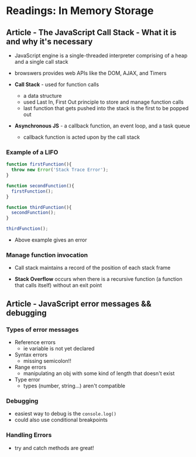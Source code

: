 # Readings: In Memory Storage

## Article - The JavaScript Call Stack - What it is and why it's necessary

- JavaScript engine is a single-threaded interpreter comprising of a heap and a single call stack
- browswers provides web APIs like the DOM, AJAX, and Timers

- **Call Stack** - used for function calls
  - a data structure
  - used Last In, First Out principle to store and manage function calls
  - last function that gets pushed into the stack is the first to be popped out

- **Asynchronous JS** - a callback function, an event loop, and a task queue
  - callback function is acted upon by the call stack

### Example of a LIFO

````javascript
function firstFunction(){
  throw new Error('Stack Trace Error');
}

function secondFunction(){
  firstFunction();
}

function thirdFunction(){
  secondFunction();
}

thirdFunction();
````

- Above example gives an error 

### Manage function invocation

- Call stack maintains a record of the position of each stack frame

- **Stack Overflow** occurs when there is a recursive function (a function that calls itself) without an exit point

## Article - JavaScript error messages && debugging

### Types of error messages

- Reference errors
  - ie variable is not yet declared
- Syntax errors
  - missing semicolon!!
- Range errors
  - manipulating an obj with some kind of length that doesn't exist
- Type error
  - types (number, string...) aren't compatible

### Debugging

- easiest way to debug is the `console.log()`
- could also use conditional breakpoints

### Handling Errors

- try and catch methods are great!